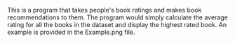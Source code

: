 This is a program that takes people's book ratings and makes book recommendations to them.
The program would simply calculate the average rating for all the books in the dataset and display the highest rated book.
An example is provided in the Example.png file.
